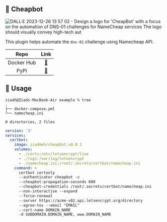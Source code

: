 🤖 Cheapbot
-----------
![DALL·E 2023-12-26 13 57 02 - Design a logo for 'CheapBot' with a focus on the automation of DNS-01 challenges for NameCheap services  The logo should visually convey high-tech aut](https://github.com/ZiadMansourM/cheapbot/assets/64917739/6ddc5e43-ca8f-4b89-b0c7-64938d22fdbb)

This plugin helps automate the `dns-01` challenge using Namecheap API.

Repo | Link
:--: | :--:
Docker Hub | [🔗](https://hub.docker.com/repository/docker/ziadmmh/cheapbot/general/)
PyPi | [🔗](https://pypi.org/project/cheapbot/)


🔧 Usage
--------
```console
ziadh@Ziads-MacBook-Air example % tree
.
├── docker-compose.yml
└── namecheap.ini

0 directories, 2 files
```

```yml
version: '3'
services:
  certbot:
    image: ziadmmh/cheapbot:v0.0.1
    volumes:
      - ./certs:/etc/letsencrypt/live
      - ./logs:/var/log/letsencrypt
      - ./namecheap.ini:/root/.secrets/certbot/namecheap.ini
    command: >
      certbot certonly
      --authenticator cheapbot -v
      --cheapbot-propagation-seconds 600
      --cheapbot-credentials /root/.secrets/certbot/namecheap.ini
      --non-interactive --expand
      --force-renewal
      --server https://acme-v02.api.letsencrypt.org/directory
      --agree-tos --email "EMAIL"
      --cert-name DOMAIN_NAME
      -d SUBDOMAIN.DOMAIN_NAME, www.DOMAIN_NAME
```
